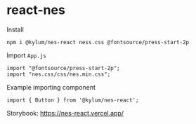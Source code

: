 # react-nes

Install

```
npm i @kylum/nes-react ness.css @fontsource/press-start-2p
```

Import `App.js`

```
import "@fontsource/press-start-2p";
import "nes.css/css/nes.min.css";
```

Example importing component

```
import { Button } from '@kylum/nes-react';
```

Storybook: https://nes-react.vercel.app/

